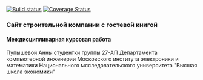 [![Build status](https://travis-ci.org/alsii/project1.svg)](https://travis-ci.org/alsii/project1)
[![Coverage Status](https://coveralls.io/repos/alsii/project1/badge.svg)](https://coveralls.io/r/alsii/project1)
### Сайт строительной компании с гостевой книгой
#### Междисциплинарная курсовая работа
Пупышевой Анны
студентки группы 27-АП Департамента компьютерной инженерии
Московского института электроники и математики
Национального мсследовательского университета "Высшая школа экономики"


